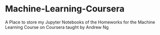# Machine-Learning-Coursera
A Place to store my Jupyter Notebooks of the Homeworks for the Machine Learning Course on Coursera taught by Andrew Ng
